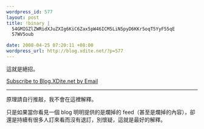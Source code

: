 ```yaml
--- 
wordpress_id: 577
layout: post
title: !binary |
  54GMIGZlZWRidXJuZXIg6KiC6Zax5pW46ICM5LiN5pyD6KKr5oqT5YyF55qE
  57WV5oub

date: 2008-04-25 07:20:11 +08:00
wordpress_url: http://blog.xdite.net/?p=577
---
```

這就是絕招。

<a href="http://www.feedburner.com/fb/a/emailverifySubmit?feedId=435141&amp;loc=en_US">Subscribe to Blog.XDite.net by Email</a>

---

原理請自行推敲，我不會在這裡解釋。

只是如果當你看見一個 blog 明明提供的是爛掉的 feed（甚至是爛掉的內容），卻還是持續有很多人訂來看而沒有退訂，別懷疑，這就是最好的解釋。
